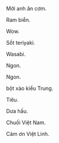 Mời anh ăn cơm.

Ram biển.

Wow.

Sốt teriyaki.

Wasabi.

Ngon.

Ngon.

bột xào kiểu Trung.

Tiêu.

Dưa hấu.

Chuối Việt Nam.

Cảm ơn Việt Linh.